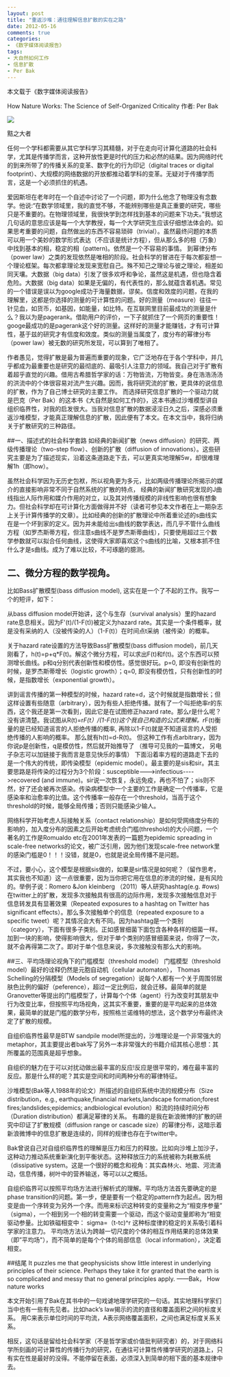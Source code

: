 ```yaml
---
layout: post
title: "重返沙堆：通往理解信息扩散的实在之路"
date: 2012-05-16 
comments: true
categories:
- 《数字媒体阅读报告》
tags:
- 大自然如何工作
- 信息扩散
- Per Bak
---
```



本文载于《数字媒体阅读报告》


How Nature Works: The Science of Self-Organized Criticality 作者: Per Bak

![](http://jasss.soc.surrey.ac.uk/4/4/reviews/bak.jpg)

黠之大者


任何一个学科都需要从其它学科学习其精髓，对于在走向可计算化道路的社会科学，尤其是传播学而言，这种开放性更是时代的压力和必然的结果。因为网络时代的到来所带了的传播关系的变革、数字化的行为印记（digital traces or digital footprint）、大规模的网络数据的开放都推动着学科的变革。无疑对于传播学而言，这是一个必须抓住的机遇。

爱因斯坦在老年时在一个自述中讨论了一个问题，即为什么他念了物理没有念数学。他说:“在数学领域里，我的直觉不够，不能辨别哪些是真正重要的研究，哪些只是不重要的。在物理领域里，我很快学到怎样找到基本的问题来下功夫。”我想这几句话的意思应该是每一个大学教授，每一个大学研究生应该仔细想法体会的。如果思考重要的问题，自然做出的东西不容易琐碎（trivial）。虽然最终问题的本质可以用一个美妙的数学形式表达（不应该是统计方程），但从那么多的相（万象）中找到基本的相，稳定的相（pattern)。依然是一个不容易的事情。
到幂律分布（power law）之类的发现依然是唯相的阶段。社会科学的冒进在于每次都妄想一个理论框架。每次都拿理论发现来宽慰自己。殊不知己之理论与彼之理论，相差如同天壤。大数据（big data）引发了很多欢呼和争论，虽然这是机遇，但也隐含着危险。大数据（big data）如果是无偏的，有代表性的，那么就蕴含着机遇。常见的一个错误是误以为google成功于海量数据，谬矣。信度和效度的问题，在我的理解里，这都是你选择的测量的可计算性的问题。好的测量（measure）往往一针见血，如货币，如基因，如能量，如比特。在互联网里目前最成功的测量是什么？我以为是pagerank。借助用户的评价，一下子就抓住了一个网页的重要性！googe最成功的是pagerank这个好的测量。这样好的测量才能赚钱，才有可计算性，基于兹的研究才有信度和效度。类似的测量当属度了，度分布的幂律分布（power law）被无数的研究所发现，可以算到了唯相了。

作者愚见，觉得扩散是最为普遍而重要的现象，它广泛地存在于各个学科中，并几乎都成为最重要也是研究的最彻底的、最吸引人注意力的领域。我自己对于扩散有着超乎直觉的兴趣。借用古希腊哲学家的话：万物皆流，万物皆变。身在浩浩汤汤的洪流中的个体很容易对流产生兴趣。因而，我将研究流的扩散，更具体的说信息的扩散，作为了自己博士研究的主要工作。
而选择研究信息扩散的一个驱动力就是巴克（Per Bak）的这本书《大自然是如何工作的》，这本书通过沙堆模型讲自组织临界性，对我的启发很大。当我对信息扩散的数据浸淫日久之后，深感必须重返沙堆模型，才能真正理解信息的扩散，因此便有了本文。在本文当中，我将归纳关于扩散研究的三种路径。

##一、描述式的社会科学套路
如经典的新闻扩散（news diffusion）的研究、两级传播理论（two-step flow）、创新的扩散（diffusion of innovations）。这些研究主要是为了描述现实，沿着这条道路走下去，可以更真实地理解5w，却很难理解1h（即how）。

虽然社会科学因为无历史包袱，所以视角更为多元，比如两级传播理论所揭示的媒介的直接影响非常不同于自然系统的扩散的特点， 经典的新闻扩散研究发现的J曲线指出人际作用和媒介作用的对立，以及其对传播规模的非线性影响也很有想象力。但社会科学却在可计算化方面做得并不好（读者可参见本文作者在上一期杂志上关于计算传播学的文章）。比如经典的创新的扩散理论中所着重论述的s曲线实在是一个坏到家的定义。因为并未能给出s曲线的数学表达，而几乎不管什么曲线方程（如罗杰斯蒂方程，但注意s曲线不是罗杰斯蒂曲线），只要使用超过三个数学参数就可以拟合任何曲线，这使得大家即喜欢这个s曲线的比喻，又根本抓不住什么才是s曲线。成为了难以比较，不可琢磨的臆测。

## 二、微分方程的数学视角。
比如Bass扩散模型(bass diffusion model), 这实在是一个了不起的工作。我写一个的短评，如下：

从bass diffusion model开始讲，这个与生存（survival analysis）里的hazard rate息息相关。因为F'(t)/(1-F(t))被定义为hazard rate。其实是一个条件概率，就是没有采纳的人（没被传染的人）（1-F(t)）在时间点t采纳（被传染）的概率。

关于hazard rate设置的方法导致Bass扩散模型(bass diffusion model)，前几天刚看了，h(t)=p+q*F(t)。解这个微分方程，可以求出F(t)和f(t)。这个东西可以预测增长曲线。p和q分别代表创新性和模仿性。感觉很好玩。p=0, 即没有创新性的时候，是罗杰斯蒂增长（logistic growth）；q=0, 即没有模仿性，只有创新性的时候，是指数增长（exponential growth）。

讲到谣言传播的第一种模型的时候，hazard rate=d，这个时候就是指数增长；但这样设置有些随意（arbitrary），因为有些人拒绝传播。就有了一个叫拒绝率r的东西，这个我还是第一次看到，因此它是在试图修正hazard rate。那么r是什么呢？没有讲清楚。我试图从R(t)=r*F(t）/(1-F(t))这个我自己构造的公式来理解。r*F(t)衡量的是已经知道谣言的人拒绝传播的概率, 再除以1-F(t)就是不知道谣言的人受拒绝传播的人影响的概率。 那么就有h(t)=d-R(t)。 但这种工作有点arbitrary，因为你说p是创新性，q是模仿性，然后就开始推导了 （推导可见我的一篇博文， 另电子杂志可以加链接于我而言是意见快乐的事情）
下面沿着率方程的道路走下去的是一个伟大的传统，即传染模型（epidemic model）。最主要的是sis和sir。其主要思路是将传染的过程分为3个阶段：susceptible--->infectious---->recovered (and immune)。sir说一次恢复，永远免疫，再也不怕了；sis则不然，好了还会被再次感染。传染病模型中一个主要的工作是确定一个传播率，它是感染率和治愈率的比值。这个传播率一般存在一个threshold，当高于这个threshold的时候，能够全局传播；否则只能感染少输人。

网络科学开始考虑人际接触关系（contact relationship）是如何受网络度分布的影响的，加入度分布的因素之后开始考虑统合门槛(threshold)的大小问题，一个著名的工作是Romualdo etc在2001年发表的一篇题为epidemic spreading in scale-free networks的论文，被广泛引用，因为他们发现scale-free network里的感染门槛是0！！！没错，就是0，也就是说全局传播不是问题。

不过，要小心，这个模型是根据sis做的，如果是sir情况是如何呢？（留作思考，其实我也不知道）这一点很重要，因为当你把它用在信息的渗流的时候，是有风险的。举例子说：Romero &Jon kleinberg （2011）等人研究hashtag(e.g. #ows)在twitter上的扩散，发现多次接触具有很高的边际作用，发现多次接触信息对于信息转发具有显著效果（Repeated exposures to a hashtag on Twitter has significant effects）。那么多次接触单个的信息（repeated exposure to a specific tweet）呢？其情况会大有不同。因为hashtag是一个类别（category），下面有很多子类别。正如感冒细菌下面包含各种各样的细菌一样。加到一块的影响，使得影响很大，但对于单个类别的感冒细菌来说，你得了一次，就不会再得第二次了。即对于单个信息来说，多次接触没有那么大的影响。

##三、平均场理论视角下的门槛模型（threshold model）
门槛模型（threshold model）最好的诠释仍然是元胞自动机（cellular automaton）， Thomas Schelling的分隔模型（Models of segregation）说每个人都有一个关于周围邻居肤色比例的偏好（peference），超过一定比例后，就会迁移。最简单的就是Granovetter等提出的门槛模型了，计算每个个体（agent）行为改变时其朋友中行为改变比率，但按照平均场视角，这其实不重要，重要的是平均起来的总体效果，最简单的就是门槛的数学分布，按照格兰诺维特的想法，这个数学分布最终决定了扩散的规模。

自组织临界性最早是BTW sandpile model所提出的，沙堆理论是一个非常强大的metaphor，其主要提出者bak写了另外一本非常强大的书籍介绍其核心思想：其所覆盖的范围真是超乎想象。

自组织的魅力在于可以对扰动做出最丰富的反应!反应是很平常的，难在最丰富的反应。那是什么样的呢？其实是空间和时间两种分布的幂律特征。

沙堆模型(Bak等人1988年的论文）所描述的自组织系统中流的规模分布（Size distribution，e.g., earthquake,financial markets,landscape formation;forest fires;landslides;epidemics; andbiological evolution）和流的持续时间分布（Duration distribution）都满足幂律的关系。 有趣的是我在新浪微博的扩散的研究中印证了扩散规模（diffusion range or cascade size）的幂律分布，这暗示着新浪微博中的信息扩散是连续的，同样的规律也存在于twitter中。

Bak曾说自己对自组织临界性的理解是压力和压力的释放。比如向沙堆上加沙子，这种动力推动系统重新演化到平衡状态。这种释放压力的系统被称为耗散系统（dissipative system。这是一个很好的概念和视角：其实森林火、地震、河流涌动，信息传播，树叶中的营养输送，等可以以之概括。

自组织临界可以按照平均场方法进行解析式的理解。平均场方法首先要确定的是phase transition的问题。第一步，便是要有一个稳定的pattern作为起点。因为相变是由一个序转变为另外一个序。而用来标识这种转变的变量称之为“相变序参量” （sigma），一个相到另一个相的转变需要一个驱动，而这个驱动变量即称为“相变驱动参量。比如铁磁相变中：
sigma=（t-tc)^r
这种标度律的稳定的关系吸引着科学家的注意力。 平均场方法认为跨越一切尺度的个体的相互作用结果的总体效果（即”平均场"），而不简单的是每个个体的局部信息（local information），决定着相变。

##结尾
It puzzles me that geophysicists show little interest in underlying principles of their science. Perhaps they take it for granted that the earth is so complicated and messy that no general principles apply.
                                                  ——Bak， How nature works

本文开始引用了Bak在其书中的一句戏谑地理学研究的一句话。其实地理科学家们当中也有一些有先见者。比如hack’s law揭示的流的直径和覆盖面积之间的标度关系。 用C来表示单位时间的平均流，A表示网络覆盖面积，之间也满足标度关系关系。

相反，这句话是留给社会科学家（不是哲学家或价值批判研究者）的，对于网络科学所刻画的可计算性的传播行为的研究，在通往可计算性传播学研究的道路上，只有实在性是最好的没得。不能停留在表面，必须深入到简单的相下面的基本规律中去。
